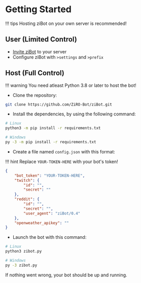 # Getting Started
!!! tips
    Hosting ziBot on your own server is recommended!

## User (Limited Control)
* [Invite ziBot](https://discord.com/oauth2/authorize?client_id=740122842988937286&scope=bot&permissions=2080898294) to your server
* Configure ziBot with `>settings` and `>prefix`

## Host (Full Control)

!!! warning
    You need atleast Python 3.8 or later to host the bot!

* Clone the repository:
```zsh
git clone https://github.com/ZiRO-Bot/ziBot.git
```

* Install the dependencies, by using the following command:
```zsh
# Linux
python3 -m pip install -r requirements.txt

# Windows
py -3 -m pip install -r requirements.txt
```
* Create a file named `config.json` with this format:

!!! hint
    Replace `YOUR-TOKEN-HERE` with your bot's token!
```json
{
    "bot_token": "YOUR-TOKEN-HERE",
    "twitch": {
        "id": "",
        "secret": ""
    },
    "reddit": {
        "id": "",
        "secret": "",
        "user_agent": "ziBot/0.4"
    },
    "openweather_apikey": ""
}
```

* Launch the bot with this command: 
``` zsh
# Linux
python3 zibot.py

# Windows
py -3 zibot.py
```

If nothing went wrong, your bot should be up and running.
